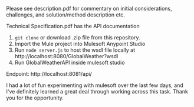 Please see description.pdf for commentary on initial considerations, challenges, and solution/method description etc.

Technical Specification.pdf has the API documentation

1. ```git clone``` or download .zip file from this repository.
2. Import the Mule project into Mulesoft Anypoint Studio
3. Run ```node server.js``` to host the wsdl file locally at http://localhost:8080/GlobalWeather?wsdl
4. Run GlobalWeatherAPI inside mulesoft studio

Endpoint: http://localhost:8081/api/

I had a lot of fun experimenting with mulesoft over the last few days, and I've definitely learned a great deal through working across this task. Thank you for the opportunity.
